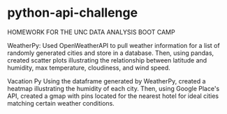# python-api-challenge

HOMEWORK FOR THE UNC DATA ANALYSIS BOOT CAMP

WeatherPy:
    Used OpenWeatherAPI to pull weather information for a list of randomly generated cities and store in a database. Then, using pandas, created scatter plots illustrating the relationship between latitude and humidity, max temperature, cloudiness, and wind speed. 

Vacation Py
    Using the dataframe generated by WeatherPy, created a heatmap illustrating the humidity of each city. Then, using Google Place's API, created a gmap with pins located for the nearest hotel for ideal cities matching certain weather conditions.
